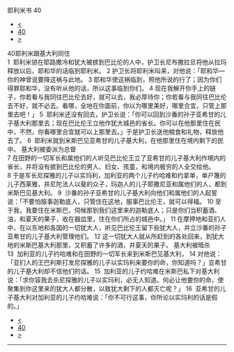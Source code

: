 ﻿





 耶利米书 40




* [<](bible/JER39.md)
* [40](bible/JER.md)
* [>](bible/JER41.md)



 
40耶利米跟基大利同住  
1  耶利米锁在耶路撒冷和犹大被掳到巴比伦的人中，护卫长尼布撒拉旦将他从拉玛释放以后，耶和华的话临到耶利米。 
2 护卫长将耶利米叫来，对他说：「耶和华—你的神曾说要降这祸与此地。 
3 耶和华使这祸临到，照他所说的行了；因为你们得罪耶和华，没有听从他的话，所以这事临到你们。 
4 现在我解开你手上的链子，你若看与我同往巴比伦去好，就可以去，我必厚待你；你若看与我同往巴比伦去不好，就不必去。看哪，全地在你面前，你以为哪里美好，哪里合宜，只管上那里去吧！」 
5  耶利米还没有回去，护卫长说：「你可以回到沙番的孙子亚希甘的儿子基大利那里去；现在巴比伦王立他作犹大城邑的省长。你可以在他那里住在民中，不然，你看哪里合宜就可以上那里去。」于是护卫长送他粮食和礼物，释放他去了。 
6  耶利米就到米斯巴见亚希甘的儿子基大利，在他那里住在境内剩下的民中。 基大利被委派为总督  
7 在田野的一切军长和属他们的人听见巴比伦王立了亚希甘的儿子基大利作境内的省长，并将没有掳到巴比伦的男人、妇女、孩童，和境内极穷的人全交给他。 
8 于是军长尼探雅的儿子以实玛利，加利亚的两个儿子约哈难和约拿单，单户篾的儿子西莱雅，并尼陀法人以斐的众子，玛迦人的儿子耶撒尼亚和属他们的人，都到米斯巴见基大利。 
9  沙番的孙子亚希甘的儿子基大利向他们和属他们的人起誓说：「不要怕服事迦勒底人，只管住在这地，服事巴比伦王，就可以得福。 
10 至于我，我要住在米斯巴，伺候那到我们这里来的迦勒底人；只是你们当积蓄酒、油，和夏天的果子，收在器皿里，住在你们所占的城邑中。」 
11 在摩押地和亚扪人中，在以东地和各国的一切犹大人，听见巴比伦王留下些犹大人，并立沙番的孙子亚希甘的儿子基大利管理他们。 
12 这一切犹大人就从所赶到的各处回来，到犹大地的米斯巴基大利那里，又积蓄了许多的酒，并夏天的果子。 基大利被暗杀  
13  加利亚的儿子约哈难和在田野的一切军长来到米斯巴见基大利， 
14 对他说：「亚扪人的王巴利斯打发尼探雅的儿子以实玛利来要你的命，你知道吗？」亚希甘的儿子基大利却不信他们的话。 
15  加利亚的儿子约哈难在米斯巴私下对基大利说：「求你容我去杀尼探雅的儿子以实玛利，必无人知道。何必让他要你的命，使聚集到你这里来的犹大人都分散，以致犹大剩下的人都灭亡呢？」 
16  亚希甘的儿子基大利对加利亚的儿子约哈难说：「你不可行这事，你所论以实玛利的话是假的。」 
* [<](bible/JER39.md)
* [40](bible/JER.md)
* [>](bible/JER41.md)





---










